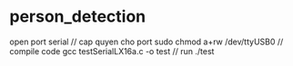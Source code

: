 # person_detection
open port serial 
// cap quyen cho port
sudo chmod a+rw /dev/ttyUSB0
// compile code 
gcc testSerialLX16a.c -o test
// run
./test
